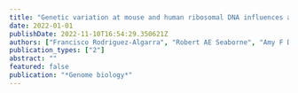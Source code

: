 ```yaml
---
title: "Genetic variation at mouse and human ribosomal DNA influences associated epigenetic states"
date: 2022-01-01
publishDate: 2022-11-10T16:54:29.350621Z
authors: ["Francisco Rodriguez-Algarra", "Robert AE Seaborne", "Amy F Danson", "Selin Yildizoglu", "Harunori Yoshikawa", "Pui Pik Law", "Zakaryya Ahmad", "Victoria A Maudsley", "Ama Brew", "Nadine Holmes", " others"]
publication_types: ["2"]
abstract: ""
featured: false
publication: "*Genome biology*"
---
```



